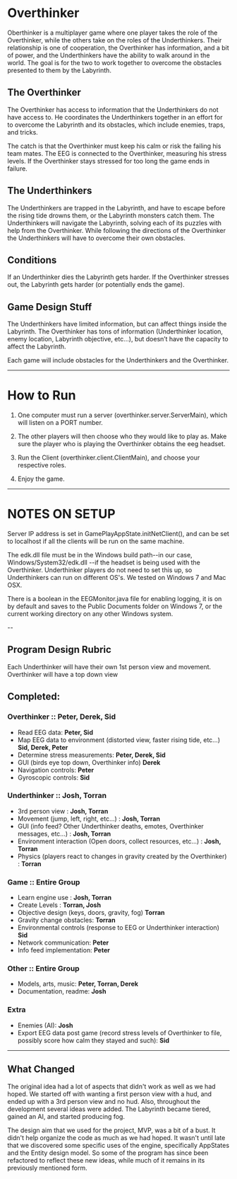 # Overthinker

Oberthinker is a multiplayer game where one player takes the role of the Overthinker, while the others take on the roles of the Underthinkers. Their relationship is one of cooperation, the Overthinker has information, and a bit of power, and the Underthinkers have the ability to walk around in the world. The goal is for the two to work together to overcome the obstacles presented to them by the Labyrinth.

## The Overthinker

The Overthinker has access to information that the Underthinkers do not have access to. He coordinates the Underthinkers together in an effort for to overcome the Labyrinth and its obstacles, which include enemies, traps, and tricks. 

The catch is that the Overthinker must keep his calm or risk the failing his team mates. The EEG is connected to the Overthinker, measuring his stress levels. If the Overthinker stays stressed for too long the game ends in failure.

## The Underthinkers

The Underthinkers are trapped in the Labyrinth, and have to escape before the rising tide drowns them, or the Labyrinth monsters catch them. The Underthinkers will navigate the Labyrinth, solving each of its puzzles with help from the Overthinker. While following the directions of the Overthinker the Underthinkers will have to overcome their own obstacles.

## Conditions

If an Underthinker dies the Labyrinth gets harder.
If the Overthinker stresses out, the Labyrinth gets harder (or potentially ends the game).

## Game Design Stuff

The Underthinkers have limited information, but can affect things inside the Labyrinth.
The Overthinker has tons of information (Underthinker location, enemy location, Labyrinth objective, etc…), but doesn’t have the capacity to affect the Labyrinth.

Each game will include obstacles for the Underthinkers and the Overthinker.

---

# How to Run

1. One computer must run a server (overthinker.server.ServerMain), which will listen on a PORT number.

2. The other players will then choose who they would like to play as. Make sure the player who is playing the Overthinker obtains the eeg headset.

3. Run the Client (overthinker.client.ClientMain), and choose your respective roles.

4. Enjoy the game.

---

# NOTES ON SETUP

Server IP address is set in GamePlayAppState.initNetClient(), and can be set to localhost if all the clients will be run on the same machine.

The edk.dll file must be in the Windows build path--in our case, Windows/System32/edk.dll --if the headset is being used with the Overthinker.  Underthinker players do not need to set this
up, so Underthinkers can run on different OS's.  We tested on Windows 7 and Mac OSX.

There is a boolean in the EEGMonitor.java file for enabling logging, it is on by default and saves to the Public Documents folder on Windows 7, or the current working
directory on any other Windows system.

--

## Program Design Rubric

Each Underthinker will have their own 1st person view and movement.
Overthinker will have a top down view

## Completed:

### Overthinker **:: Peter, Derek, Sid**

* Read EEG data: **Peter, Sid**
* Map EEG data to environment (distorted view, faster rising tide, etc…) **Sid, Derek, Peter**
* Determine stress measurements: **Peter, Derek, Sid**
* GUI (birds eye top down, Overthinker info) **Derek**
* Navigation controls: **Peter**
* Gyroscopic controls: **Sid**

### Underthinker **:: Josh, Torran**

* 3rd person view : **Josh, Torran**
* Movement (jump, left, right, etc…) : **Josh, Torran**
* GUI (info feed? Other Underthinker deaths, emotes, Overthinker messages, etc...) : **Josh, Torran**
* Environment interaction (Open doors, collect resources, etc...) : **Josh, Torran**
* Physics (players react to changes in gravity created by the Overthinker) : **Torran**

### Game **:: Entire Group**

* Learn engine use : **Josh, Torran**
* Create Levels : **Torran, Josh**
* Objective design (keys, doors, gravity, fog) **Torran**
* Gravity change obstacles: **Torran**
* Environmental controls (response to EEG or Underthinker interaction) **Sid**
* Network communication: **Peter**
* Info feed implementation: **Peter**

### Other **:: Entire Group**

* Models, arts, music: **Peter,  Torran, Derek**
* Documentation, readme: **Josh**

### Extra

* Enemies (AI): **Josh**
* Export EEG data post game (record stress levels of Overthinker to file, possibly score how calm they stayed and such): **Sid**

---

## What Changed

The original idea had a lot of aspects that didn't work as well as we had hoped. We started off with wanting a first person view with a hud, and ended up with a 3rd person view and no hud. Also, throughout the development several ideas were added. The Labyrinth became tiered, gained an AI, and started producing fog.

The design aim that we used for the project, MVP, was a bit of a bust. It didn't help organize the code as much as we had hoped. It wasn't until late that we discovered some specific uses of the engine, specifically AppStates and the Entity design model. So some of the program has since been refactored to reflect these new ideas, while much of it remains in its previously mentioned form.